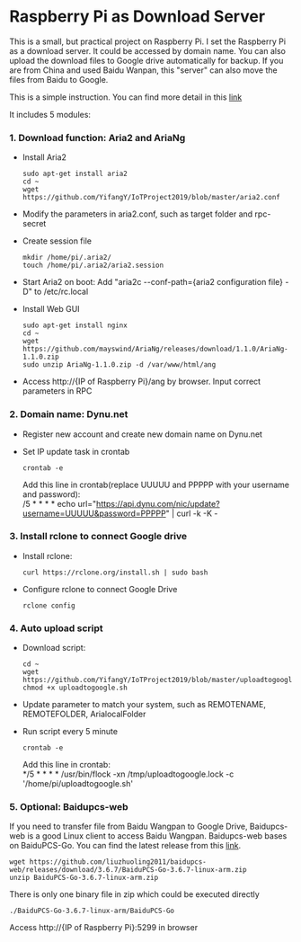 # Raspberry Pi as Download Server

This is a small, but practical project on Raspberry Pi. I set the Raspberry Pi as a download server. It could be accessed by domain name. You can also upload the download files to Google drive automatically for backup. If you are from China and used Baidu Wanpan, this "server" can also move the files from Baidu to Google.
  
This is a simple instruction. You can find more detail in this [link](https://medium.com/@yuanyifang/download-server-on-raspberry-pi-c5b1050242d8)

It includes 5 modules:

### 1. Download function: Aria2 and AriaNg  
- Install Aria2

      sudo apt-get install aria2
      cd ~  
      wget https://github.com/YifangY/IoTProject2019/blob/master/aria2.conf
- Modify the parameters in aria2.conf, such as target folder and rpc-secret  
- Create session file

      mkdir /home/pi/.aria2/  
      touch /home/pi/.aria2/aria2.session
- Start Aria2 on boot: Add "aria2c --conf-path={aria2 configuration file} -D" to /etc/rc.local  
- Install Web GUI

      sudo apt-get install nginx  
      cd ~  
      wget https://github.com/mayswind/AriaNg/releases/download/1.1.0/AriaNg-1.1.0.zip  
      sudo unzip AriaNg-1.1.0.zip -d /var/www/html/ang  
- Access http://{IP of Raspberry Pi}/ang by browser. Input correct parameters in RPC

### 2. Domain name: Dynu.net
- Register new account and create new domain name on Dynu.net
- Set IP update task in crontab 

      crontab -e  

  Add this line in crontab(replace UUUUU and PPPPP with your username and password):  
  /5 * * * * echo url="https://api.dynu.com/nic/update?username=UUUUU&password=PPPPP" | curl -k -K -

### 3. Install rclone to connect Google drive
- Install rclone:

      curl https://rclone.org/install.sh | sudo bash
- Configure rclone to connect Google Drive

      rclone config

### 4. Auto upload script
- Download script:  

      cd ~  
      wget https://github.com/YifangY/IoTProject2019/blob/master/uploadtogoogle.sh  
      chmod +x uploadtogoogle.sh  
- Update parameter to match your system, such as REMOTENAME, REMOTEFOLDER, ArialocalFolder
- Run script every 5 minute 

      crontab -e  

  Add this line in crontab:  
  */5 * * * * /usr/bin/flock -xn /tmp/uploadtogoogle.lock -c '/home/pi/uploadtogoogle.sh'  

### 5. Optional: Baidupcs-web
If you need to transfer file from Baidu Wangpan to Google Drive, Baidupcs-web is a good Linux client to access Baidu Wangpan. Baidupcs-web bases on BaiduPCS-Go. You can find the latest release from this [link](https://github.com/liuzhuoling2011/baidupcs-web/releases).  

    wget https://github.com/liuzhuoling2011/baidupcs-web/releases/download/3.6.7/BaiduPCS-Go-3.6.7-linux-arm.zip  
    unzip BaiduPCS-Go-3.6.7-linux-arm.zip
There is only one binary file in zip which could be executed directly

    ./BaiduPCS-Go-3.6.7-linux-arm/BaiduPCS-Go  

Access http://{IP of Raspberry Pi}:5299 in browser  
